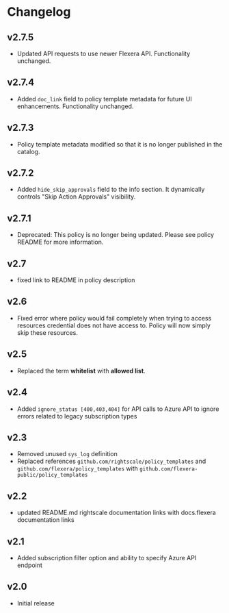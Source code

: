 # Changelog

## v2.7.5

- Updated API requests to use newer Flexera API. Functionality unchanged.

## v2.7.4

- Added `doc_link` field to policy template metadata for future UI enhancements. Functionality unchanged.

## v2.7.3

- Policy template metadata modified so that it is no longer published in the catalog.

## v2.7.2

- Added `hide_skip_approvals` field to the info section. It dynamically controls "Skip Action Approvals" visibility.

## v2.7.1

- Deprecated: This policy is no longer being updated. Please see policy README for more information.

## v2.7

- fixed link to README in policy description

## v2.6

- Fixed error where policy would fail completely when trying to access resources credential does not have access to. Policy will now simply skip these resources.

## v2.5

- Replaced the term **whitelist** with **allowed list**.

## v2.4

- Added `ignore_status [400,403,404]` for API calls to Azure API to ignore errors related to legacy subscription types

## v2.3

- Removed unused `sys_log` definition
- Replaced references `github.com/rightscale/policy_templates` and `github.com/flexera/policy_templates` with `github.com/flexera-public/policy_templates`

## v2.2

- updated README.md rightscale documentation links with docs.flexera documentation links

## v2.1

- Added subscription filter option and ability to specify Azure API endpoint

## v2.0

- Initial release

